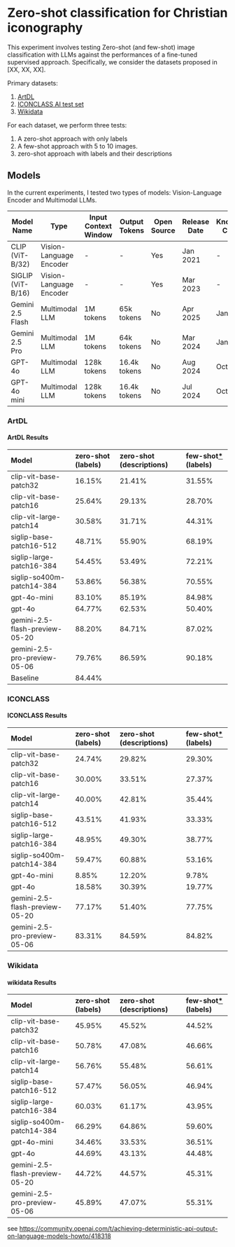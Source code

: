 # Zero-shot classification for Christian iconography

This experiment involves testing Zero-shot (and few-shot) image classification with LLMs against the performances of a fine-tuned supervised approach.
Specifically, we consider the datasets proposed in [XX, XX, XX].

Primary datasets:

1. [ArtDL](https://artdl.org/)
2. [ICONCLASS AI test set](https://iconclass.org/testset/)
3. [Wikidata]()

For each dataset, we perform three tests:

1. A zero-shot approach with only labels
2. A few-shot approach with 5 to 10 images.
3. zero-shot approach with labels and their descriptions

## Models

In the current experiments, I tested two types of models: Vision-Language Encoder and Multimodal LLMs.

| Model Name        | Type                     | Input Context Window     | Output Tokens     | Open Source | Release Date | Knowledge Cut-off |
|------------------|--------------------------|--------------------------|-------------------|--------------|---------------|--------------------|
| CLIP (ViT-B/32)   | Vision-Language Encoder   | -                      | -               | Yes        | Jan 2021      | -               |
| SIGLIP (ViT-B/16) | Vision-Language Encoder   | -                      | -               | Yes        | Mar 2023      | -               |
| Gemini 2.5 Flash  | Multimodal LLM            | 1M tokens                | 65k tokens    | No         | Apr 2025      | Jan 2025    |
| Gemini 2.5 Pro    | Multimodal LLM            | 1M tokens                | 64k tokens    | No         | Mar 2024      | Jan 2025   |
| GPT-4o            | Multimodal LLM            | 128k tokens              | 16.4k tokens     | No         | Aug 2024      | Oct 2023           |
| GPT-4o mini       | Multimodal LLM            | 128k tokens              | 16.4k tokens     | No         | Jul 2024      | Oct 2023           |

### ArtDL

#### ArtDL Results
| Model                          | zero-shot (labels)   | zero-shot (descriptions)   | few-shot[*](dataset/ArtDL-data/few-shot/README.md) (labels)   |
|:-------------------------------|:---------------------|:---------------------------|:--------------------------------------------------------------|
| clip-vit-base-patch32          | 16.15%               | 21.41%                     | 31.55%                                                        |
| clip-vit-base-patch16          | 25.64%               | 29.13%                     | 28.70%                                                        |
| clip-vit-large-patch14         | 30.58%               | 31.71%                     | 44.31%                                                        |
| siglip-base-patch16-512        | 48.71%               | 55.90%                     | 68.19%                                                        |
| siglip-large-patch16-384       | 54.45%               | 53.49%                     | 72.21%                                                        |
| siglip-so400m-patch14-384      | 53.86%               | 56.38%                     | 70.55%                                                        |
| gpt-4o-mini                    | 83.10%               | 85.19%                     | 84.98%                                                        |
| gpt-4o                         | 64.77%               | 62.53%                     | 50.40%                                                        |
| gemini-2.5-flash-preview-05-20 | 88.20%               | 84.71%                     | 87.02%                                                        |
| gemini-2.5-pro-preview-05-06   | 79.76%               | 86.59%                     | 90.18%                                                        |
| Baseline                       | 84.44%               |                            |                                                               |

### ICONCLASS

#### ICONCLASS Results
| Model                          | zero-shot (labels)   | zero-shot (descriptions)   | few-shot[*](dataset/ICONCLASS-data/few-shot/README.md) (labels)   |
|:-------------------------------|:---------------------|:---------------------------|:------------------------------------------------------------------|
| clip-vit-base-patch32          | 24.74%               | 29.82%                     | 29.30%                                                            |
| clip-vit-base-patch16          | 30.00%               | 33.51%                     | 27.37%                                                            |
| clip-vit-large-patch14         | 40.00%               | 42.81%                     | 35.44%                                                            |
| siglip-base-patch16-512        | 43.51%               | 41.93%                     | 33.33%                                                            |
| siglip-large-patch16-384       | 48.95%               | 49.30%                     | 38.77%                                                            |
| siglip-so400m-patch14-384      | 59.47%               | 60.88%                     | 53.16%                                                            |
| gpt-4o-mini                    | 8.85%                | 12.20%                     | 9.78%                                                             |
| gpt-4o                         | 18.58%               | 30.39%                     | 19.77%                                                            |
| gemini-2.5-flash-preview-05-20 | 77.17%               | 51.40%                     | 77.75%                                                            |
| gemini-2.5-pro-preview-05-06   | 83.31%               | 84.59%                     | 84.82%                                                            |


### Wikidata

#### wikidata Results
| Model                          | zero-shot (labels)   | zero-shot (descriptions)   | few-shot[*](dataset/wikidata-data/few-shot/README.md) (labels)   |
|:-------------------------------|:---------------------|:---------------------------|:-----------------------------------------------------------------|
| clip-vit-base-patch32          | 45.95%               | 45.52%                     | 44.52%                                                           |
| clip-vit-base-patch16          | 50.78%               | 47.08%                     | 46.66%                                                           |
| clip-vit-large-patch14         | 56.76%               | 55.48%                     | 56.61%                                                           |
| siglip-base-patch16-512        | 57.47%               | 56.05%                     | 46.94%                                                           |
| siglip-large-patch16-384       | 60.03%               | 61.17%                     | 43.95%                                                           |
| siglip-so400m-patch14-384      | 66.29%               | 64.86%                     | 59.60%                                                           |
| gpt-4o-mini                    | 34.46%               | 33.53%                     | 36.51%                                                           |
| gpt-4o                         | 44.69%               | 43.13%                     | 44.48%                                                           |
| gemini-2.5-flash-preview-05-20 | 44.72%               | 44.57%                     | 45.31%                                                           |
| gemini-2.5-pro-preview-05-06   | 45.89%               | 47.07%                     | 55.31%                                                           |

see https://community.openai.com/t/achieving-deterministic-api-output-on-language-models-howto/418318